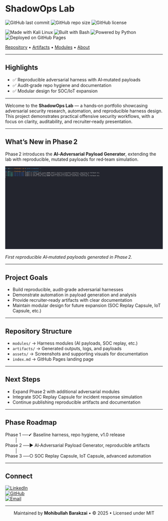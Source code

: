 # ShadowOps Lab

![GitHub last commit](https://img.shields.io/github/last-commit/Mohibullah-Barakzai/ShadowOps-Lab)
![GitHub repo size](https://img.shields.io/github/repo-size/Mohibullah-Barakzai/ShadowOps-Lab)
![GitHub license](https://img.shields.io/github/license/Mohibullah-Barakzai/ShadowOps-Lab)

![Made with Kali Linux](https://img.shields.io/badge/Made%20with-Kali%20Linux-blue?logo=kalilinux)
![Built with Bash](https://img.shields.io/badge/Built%20with-Bash-4EAA25?logo=gnu-bash&logoColor=white)
![Powered by Python](https://img.shields.io/badge/Powered%20by-Python-3776AB?logo=python&logoColor=white)
![Deployed on GitHub Pages](https://img.shields.io/badge/Deployed%20on-GitHub%20Pages-222222?logo=githubpages)

[Repository](https://github.com/Mohibullah-Barakzai/ShadowOps-Lab) • 
[Artifacts](./artifacts/) • 
[Modules](./modules/) • 
[About](./index.md)

---

## Highlights

- ✅ Reproducible adversarial harness with AI‑mutated payloads  
- ✅ Audit‑grade repo hygiene and documentation  
- ✅ Modular design for SOC/IoT expansion  

---

Welcome to the **ShadowOps Lab** — a hands‑on portfolio showcasing adversarial security research, automation, and reproducible harness design.  
This project demonstrates practical offensive security workflows, with a focus on clarity, auditability, and recruiter‑ready presentation.

---

## What’s New in Phase 2

Phase 2 introduces the **AI‑Adversarial Payload Generator**, extending the lab with reproducible, mutated payloads for red‑team simulation.

<img src="assets/ai-payload-run.png" alt="AI Payload Generator Run" width="600"/>

*First reproducible AI‑mutated payloads generated in Phase 2.*

---

## Project Goals

- Build reproducible, audit‑grade adversarial harnesses  
- Demonstrate automation in payload generation and analysis  
- Provide recruiter‑ready artifacts with clear documentation  
- Maintain modular design for future expansion (SOC Replay Capsule, IoT Capsule, etc.)

---

## Repository Structure

- `modules/` → Harness modules (AI payloads, SOC replay, etc.)  
- `artifacts/` → Generated outputs, logs, and payloads  
- `assets/` → Screenshots and supporting visuals for documentation  
- `index.md` → GitHub Pages landing page  

---

## Next Steps

- Expand Phase 2 with additional adversarial modules  
- Integrate SOC Replay Capsule for incident response simulation  
- Continue publishing reproducible artifacts and documentation  

---

## Phase Roadmap

Phase 1 ──✔ Baseline harness, repo hygiene, v1.0 release  
&nbsp;&nbsp;&nbsp;&nbsp;&nbsp;&nbsp;&nbsp;&nbsp;│  
Phase 2 ──▶ AI‑Adversarial Payload Generator, reproducible artifacts  
&nbsp;&nbsp;&nbsp;&nbsp;&nbsp;&nbsp;&nbsp;&nbsp;│  
Phase 3 ──○ SOC Replay Capsule, IoT Capsule, advanced automation  

---

## Connect

[![LinkedIn](https://img.shields.io/badge/LinkedIn-Connect-blue?logo=linkedin)](https://www.linkedin.com/in/mohibullah-barakzai-b1a651217/)  
[![GitHub](https://img.shields.io/badge/GitHub-Profile-black?logo=github)](https://github.com/Mohibullah-Barakzai)  
[![Email](https://img.shields.io/badge/Email-Contact-red?logo=gmail)](mailto:Mohibullah.Barak3@gmail.com)

---

<p align="center">
Maintained by <strong>Mohibullah Barakzai</strong> • © 2025 • Licensed under MIT
</p>

